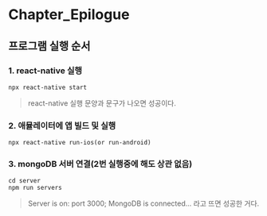# Chapter_Epilogue

## 프로그램 실행 순서

### 1. react-native 실행
```npx react-native start```
> react-native 실행 문양과 문구가 나오면 성공이다.

### 2. 애뮬레이터에 앱 빌드 및 실행
```npx react-native run-ios(or run-android)```

### 3. mongoDB 서버 연결(2번 실행중에 해도 상관 없음)
```
cd server
npm run servers
```
> Server is on: port 3000; MongoDB is connected...
> 라고 뜨면 성공한 거다.
